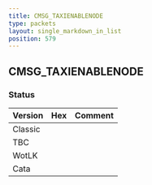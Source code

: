 ```yaml
---
title: CMSG_TAXIENABLENODE
type: packets
layout: single_markdown_in_list
position: 579
---
```


## CMSG_TAXIENABLENODE

### Status

Version | Hex | Comment
---------- | ---------- | ---------- 
Classic |  |  
TBC |  |  
WotLK |  |  
Cata |  |  
